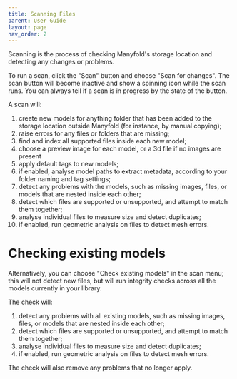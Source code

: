 ```yaml
---
title: Scanning Files
parent: User Guide
layout: page
nav_order: 2
---
```


Scanning is the process of checking Manyfold's storage location and detecting any changes or problems.

To run a scan, click the "Scan" button and choose "Scan for changes". The scan button will become inactive and show a spinning icon while the scan runs. You can always tell if a scan is in progress by the state of the button.

A scan will:

1. create new models for anything folder that has been added to the storage location outside Manyfold (for instance, by manual copying);
1. raise errors for any files or folders that are missing;
1. find and index all supported files inside each new model;
1. choose a preview image for each model, or a 3d file if no images are present
1. apply default tags to new models;
1. if enabled, analyse model paths to extract metadata, according to your folder naming and tag settings;
1. detect any problems with the models, such as missing images, files, or models that are nested inside each other;
1. detect which files are supported or unsupported, and attempt to match them together;
1. analyse individual files to measure size and detect duplicates;
1. if enabled, run geometric analysis on files to detect mesh errors.

# Checking existing models

Alternatively, you can choose "Check existing models" in the scan menu; this will not detect new files, but will run integrity checks across all the models currently in your library.

The check will:

1. detect any problems with all existing models, such as missing images, files, or models that are nested inside each other;
1. detect which files are supported or unsupported, and attempt to match them together;
1. analyse individual files to measure size and detect duplicates;
1. if enabled, run geometric analysis on files to detect mesh errors.

The check will also remove any problems that no longer apply.
